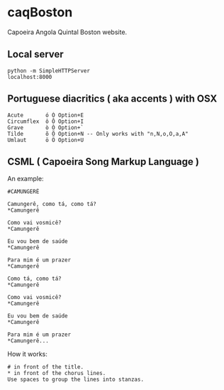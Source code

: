 # caqBoston
Capoeira Angola Quintal Boston website.

## Local server

    python -m SimpleHTTPServer
    localhost:8000

## Portuguese diacritics ( aka accents ) with OSX
	Acute		ó Ó	Option+E  
	Circumflex	ô Ô	Option+I  
	Grave		ò Ò	Option+`  
	Tilde		õ Õ	Option+N -- Only works with "n,N,o,O,a,A"
	Umlaut		ö Ö	Option+U 

## CSML ( Capoeira Song Markup Language )
An example:

	#CAMUNGERÊ
	
	Camungerê, como tá, como tá?
	*Camungerê
	
	Como vai vosmicê?
	*Camungerê
	
	Eu vou bem de saúde 
	*Camungerê
	
	Para mim é um prazer
	*Camungerê
	
	Como tá, como tá?
	*Camungerê
	
	Como vai vosmicê? 
	*Camungerê
	
	Eu vou bem de saúde
	*Camungerê
	
	Para mim é um prazer 
	*Camungerê...

How it works:

	# in front of the title.
	* in front of the chorus lines.
	Use spaces to group the lines into stanzas.
